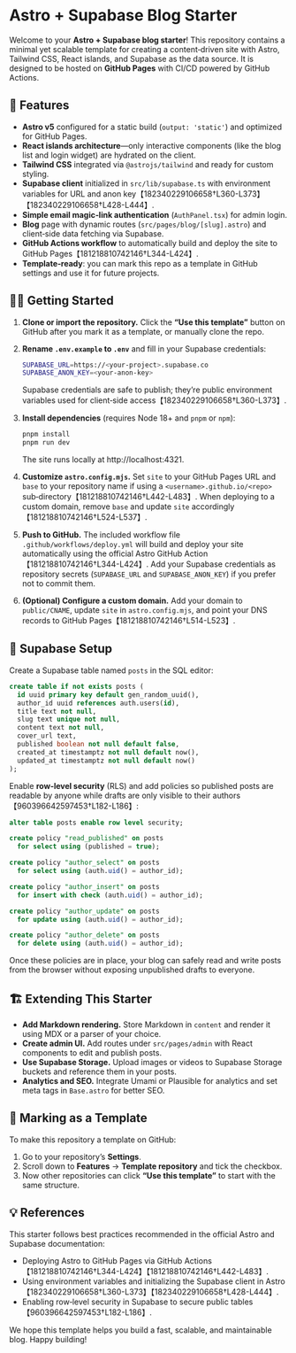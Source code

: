 # Astro + Supabase Blog Starter

Welcome to your **Astro + Supabase blog starter**! This repository contains a minimal yet scalable template for creating a content‑driven site with Astro, Tailwind CSS, React islands, and Supabase as the data source.  It is designed to be hosted on **GitHub Pages** with CI/CD powered by GitHub Actions.

## 🎯 Features

- **Astro v5** configured for a static build (`output: 'static'`) and optimized for GitHub Pages.
- **React islands architecture**—only interactive components (like the blog list and login widget) are hydrated on the client.
- **Tailwind CSS** integrated via `@astrojs/tailwind` and ready for custom styling.
- **Supabase client** initialized in `src/lib/supabase.ts` with environment variables for URL and anon key【182340229106658†L360-L373】【182340229106658†L428-L444】.
- **Simple email magic‑link authentication** (`AuthPanel.tsx`) for admin login.
- **Blog** page with dynamic routes (`src/pages/blog/[slug].astro`) and client‑side data fetching via Supabase.
- **GitHub Actions workflow** to automatically build and deploy the site to GitHub Pages【181218810742146†L344-L424】.
- **Template‐ready**: you can mark this repo as a template in GitHub settings and use it for future projects.

## 🧑‍💻 Getting Started

1. **Clone or import the repository.**  Click the **“Use this template”** button on GitHub after you mark it as a template, or manually clone the repo.
2. **Rename `.env.example` to `.env`** and fill in your Supabase credentials:

   ```bash
   SUPABASE_URL=https://<your-project>.supabase.co
   SUPABASE_ANON_KEY=<your-anon-key>
   ```

   Supabase credentials are safe to publish; they’re public environment variables used for client‑side access【182340229106658†L360-L373】.

3. **Install dependencies** (requires Node 18+ and `pnpm` or `npm`):

   ```bash
   pnpm install
   pnpm run dev
   ```

   The site runs locally at http://localhost:4321.

4. **Customize `astro.config.mjs`.** Set `site` to your GitHub Pages URL and `base` to your repository name if using a `<username>.github.io/<repo>` sub‑directory【181218810742146†L442-L483】.  When deploying to a custom domain, remove `base` and update `site` accordingly【181218810742146†L524-L537】.

5. **Push to GitHub.**  The included workflow file `.github/workflows/deploy.yml` will build and deploy your site automatically using the official Astro GitHub Action【181218810742146†L344-L424】.  Add your Supabase credentials as repository secrets (`SUPABASE_URL` and `SUPABASE_ANON_KEY`) if you prefer not to commit them.

6. **(Optional) Configure a custom domain.**  Add your domain to `public/CNAME`, update `site` in `astro.config.mjs`, and point your DNS records to GitHub Pages【181218810742146†L514-L523】.

## 🧱 Supabase Setup

Create a Supabase table named `posts` in the SQL editor:

```sql
create table if not exists posts (
  id uuid primary key default gen_random_uuid(),
  author_id uuid references auth.users(id),
  title text not null,
  slug text unique not null,
  content text not null,
  cover_url text,
  published boolean not null default false,
  created_at timestamptz not null default now(),
  updated_at timestamptz not null default now()
);
```

Enable **row‑level security** (RLS) and add policies so published posts are readable by anyone while drafts are only visible to their authors【960396642597453†L182-L186】:

```sql
alter table posts enable row level security;

create policy "read_published" on posts
  for select using (published = true);

create policy "author_select" on posts
  for select using (auth.uid() = author_id);

create policy "author_insert" on posts
  for insert with check (auth.uid() = author_id);

create policy "author_update" on posts
  for update using (auth.uid() = author_id);

create policy "author_delete" on posts
  for delete using (auth.uid() = author_id);
```

Once these policies are in place, your blog can safely read and write posts from the browser without exposing unpublished drafts to everyone.

## 🏗️ Extending This Starter

- **Add Markdown rendering.** Store Markdown in `content` and render it using MDX or a parser of your choice.
- **Create admin UI.** Add routes under `src/pages/admin` with React components to edit and publish posts.
- **Use Supabase Storage.** Upload images or videos to Supabase Storage buckets and reference them in your posts.
- **Analytics and SEO.** Integrate Umami or Plausible for analytics and set meta tags in `Base.astro` for better SEO.

## 📌 Marking as a Template

To make this repository a template on GitHub:

1. Go to your repository’s **Settings**.
2. Scroll down to **Features** → **Template repository** and tick the checkbox.
3. Now other repositories can click **“Use this template”** to start with the same structure.

## 💡 References

This starter follows best practices recommended in the official Astro and Supabase documentation:

- Deploying Astro to GitHub Pages via GitHub Actions【181218810742146†L344-L424】【181218810742146†L442-L483】.
- Using environment variables and initializing the Supabase client in Astro【182340229106658†L360-L373】【182340229106658†L428-L444】.
- Enabling row‑level security in Supabase to secure public tables【960396642597453†L182-L186】.

We hope this template helps you build a fast, scalable, and maintainable blog.  Happy building!